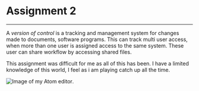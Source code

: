 # Assignment 2
 ________________________________________________
 A _version of control_ is a tracking and management system for changes made to documents, software programs. This can track multi user  access, when more than one user is assigned access to the same system. These user can share workflow by accessing shared files.

 This assignment was difficult for me as all of this has been. I have a limited knowledge of this world, I feel as i am playing catch up all the time.

 ![Image of my Atom editor](/Images/Screen.png).
